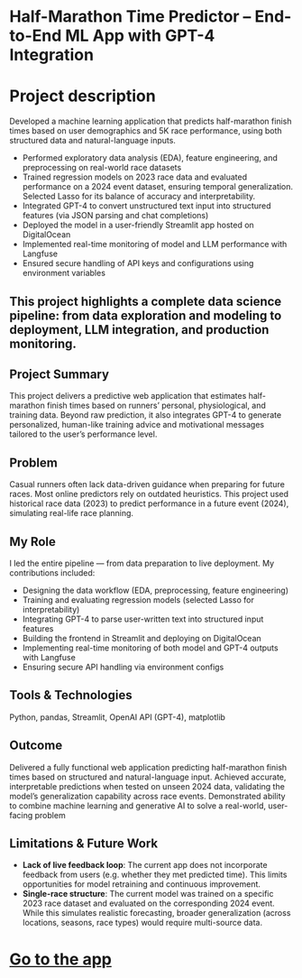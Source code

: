 # Half-Marathon Time Predictor – End-to-End ML App with GPT-4 Integration


# Project description 

 Developed a machine learning application that predicts half-marathon finish times based on user demographics and 5K race performance, using both structured data and natural-language inputs.

- Performed exploratory data analysis (EDA), feature engineering, and preprocessing on real-world race datasets
 - Trained regression models on 2023 race data and evaluated performance on a 2024 event dataset, ensuring temporal generalization. Selected Lasso for its balance of accuracy and interpretability.
 - Integrated GPT-4 to convert unstructured text input into structured features (via JSON parsing and chat completions)
 - Deployed the model in a user-friendly Streamlit app hosted on DigitalOcean
 - Implemented real-time monitoring of model and LLM performance with Langfuse
 - Ensured secure handling of API keys and configurations using environment variables

## This project highlights a complete data science pipeline: from data exploration and modeling to deployment, LLM integration, and production monitoring.


## Project Summary
This project delivers a predictive web application that estimates half-marathon finish times based on runners’ personal, physiological, and training data. Beyond raw prediction, it also integrates GPT-4 to generate personalized, human-like training advice and motivational messages tailored to the user’s performance level.

## Problem
Casual runners often lack data-driven guidance when preparing for future races. Most online predictors rely on outdated heuristics. This project used historical race data (2023) to predict performance in a future event (2024), simulating real-life race planning.

## My Role
I led the entire pipeline — from data preparation to live deployment. My contributions included:

- Designing the data workflow (EDA, preprocessing, feature engineering)
- Training and evaluating regression models (selected Lasso for interpretability)
- Integrating GPT-4 to parse user-written text into structured input features
- Building the frontend in Streamlit and deploying on DigitalOcean
- Implementing real-time monitoring of both model and GPT-4 outputs with Langfuse
- Ensuring secure API handling via environment configs

## Tools & Technologies
Python, pandas, Streamlit, OpenAI API (GPT-4), matplotlib

## Outcome 
Delivered a fully functional web application predicting half-marathon finish times based on structured and natural-language input.
Achieved accurate, interpretable predictions when tested on unseen 2024 data, validating the model’s generalization capability across race events.
Demonstrated ability to combine machine learning and generative AI to solve a real-world, user-facing problem

## Limitations & Future Work

- **Lack of live feedback loop**: The current app does not incorporate feedback from users (e.g. whether they met predicted time). This limits opportunities for model retraining and continuous improvement.
- **Single-race structure**: The current model was trained on a specific 2023 race dataset and evaluated on the corresponding 2024 event. While this simulates realistic forecasting, broader generalization (across locations, seasons, race types) would require multi-source data.

# [Go to the app](https://coral-app-2chue.ondigitalocean.app/)















